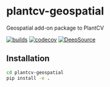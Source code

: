 # plantcv-geospatial
Geospatial add-on package to PlantCV

[![builds](https://github.com/danforthcenter/plantcv-geospatial/actions/workflows/continuous-integration.yml/badge.svg?branch=main)](https://github.com/danforthcenter/plantcv-geospatial/actions/workflows/continuous-integration.yml)
[![codecov](https://codecov.io/gh/danforthcenter/plantcv-geospatial/graph/badge.svg?token=M9TBGYVXJ9)](https://codecov.io/gh/danforthcenter/plantcv-geospatial)
[![DeepSource](https://app.deepsource.com/gh/danforthcenter/plantcv-geospatial.svg/?label=code+coverage&show_trend=true&token=4ueUDDsEmz3YIs1UPNFPdk4r)](https://app.deepsource.com/gh/danforthcenter/plantcv-geospatial/)

## Installation

```bash
cd plantcv-geospatial
pip install -e .
```
